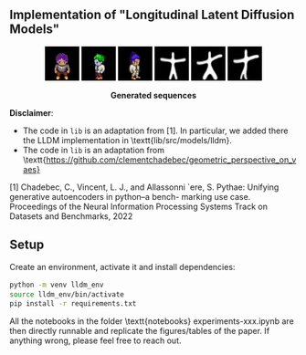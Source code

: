 ## Implementation of "Longitudinal Latent Diffusion Models"


<p align="center">
    <a>
	    <img src='lib/plots/to_gif/sprites/case_20/movie.gif' width="60" 
     height="60"/>
	</a>
    <a>
	    <img src='lib/plots/to_gif/sprites/case_0/movie.gif' width="60" 
     height="60"/>
	</a>
    <a>
	    <img src='lib/plots/to_gif/sprites/case_23/movie.gif' width="60" 
     height="60"/>
	</a>
     <a>
	    <img src='lib/plots/to_gif/starmen/case_8/movie.gif' width="60" 
     height="60"/>
	</a>
    <a>
	    <img src='lib/plots/to_gif/starmen/case_12/movie.gif' width="60" 
     height="60"/>
	</a>
    <a>
	    <img src='lib/plots/to_gif/starmen/case_49/movie.gif' width="60" 
     height="60"/>
    </a>
</p>
<p align="center">
  <b>Generated sequences</b>
</p>
	

**Disclaimer**: 
- The code in `lib` is an adaptation from [1]. In particular, we added there the LLDM implementation in \textt{lib/src/models/lldm}.
- The code in `lib` is an adaptation from \textt{https://github.com/clementchadebec/geometric_perspective_on_vaes}

[1] Chadebec, C., Vincent, L. J., and Allassonni `ere, S. Pythae:
Unifying generative autoencoders in python–a bench-
marking use case. Proceedings of the Neural Information
Processing Systems Track on Datasets and Benchmarks,
2022


## Setup

Create an environment, activate it and install dependencies:

```bash
python -m venv lldm_env
source lldm_env/bin/activate
pip install -r requirements.txt
```

All the notebooks in the folder \textt{notebooks} experiments-xxx.ipynb are then directly runnable and replicate the figures/tables of the paper.
If anything wrong, please feel free to reach out.
